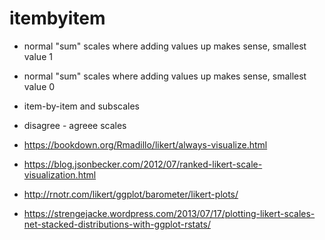 # itembyitem

- normal "sum" scales where adding values up makes sense, smallest value 1
- normal "sum" scales where adding values up makes sense, smallest value 0
- item-by-item and subscales
- disagree - agreee scales

- https://bookdown.org/Rmadillo/likert/always-visualize.html
- https://blog.jsonbecker.com/2012/07/ranked-likert-scale-visualization.html
- http://rnotr.com/likert/ggplot/barometer/likert-plots/
- https://strengejacke.wordpress.com/2013/07/17/plotting-likert-scales-net-stacked-distributions-with-ggplot-rstats/

